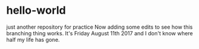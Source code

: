 # hello-world
just another repository for practice
Now adding some edits to see how this branching thing works.
It's Friday August 11th 2017 and I don't know where half my life has gone.
